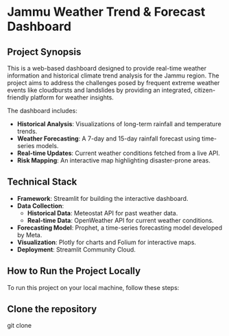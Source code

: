 # Jammu Weather Trend & Forecast Dashboard

## Project Synopsis
This is a web-based dashboard designed to provide real-time weather information and historical climate trend analysis for the Jammu region. The project aims to address the challenges posed by frequent extreme weather events like cloudbursts and landslides by providing an integrated, citizen-friendly platform for weather insights.

The dashboard includes:
- **Historical Analysis**: Visualizations of long-term rainfall and temperature trends.
- **Weather Forecasting**: A 7-day and 15-day rainfall forecast using time-series models.
- **Real-time Updates**: Current weather conditions fetched from a live API.
- **Risk Mapping**: An interactive map highlighting disaster-prone areas.

## Technical Stack
- **Framework**: Streamlit for building the interactive dashboard.
- **Data Collection**:
    - **Historical Data**: Meteostat API for past weather data.
    - **Real-time Data**: OpenWeather API for current weather conditions.
- **Forecasting Model**: Prophet, a time-series forecasting model developed by Meta.
- **Visualization**: Plotly for charts and Folium for interactive maps.
- **Deployment**: Streamlit Community Cloud.

## How to Run the Project Locally
To run this project on your local machine, follow these steps:

## Clone the repository
git clone 